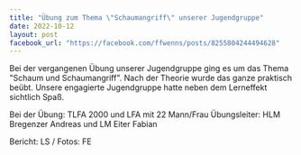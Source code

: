 ```yaml
---
title: "Übung zum Thema \"Schaumangriff\" unserer Jugendgruppe"
date: 2022-10-12
layout: post
facebook_url: "https://facebook.com/ffwenns/posts/8255804244494628"
---
```


Bei der vergangenen Übung unserer Jugendgruppe ging es um das Thema "Schaum und Schaumangriff". Nach der Theorie wurde das ganze praktisch beübt. Unsere engagierte Jugendgruppe hatte neben dem Lerneffekt sichtlich Spaß.

Bei der Übung:
TLFA 2000 und LFA mit 22 Mann/Frau
Übungsleiter: HLM Bregenzer Andreas und LM Eiter Fabian

Bericht: LS / Fotos: FE